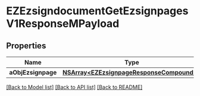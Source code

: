 # EZEzsigndocumentGetEzsignpagesV1ResponseMPayload

## Properties
Name | Type | Description | Notes
------------ | ------------- | ------------- | -------------
**aObjEzsignpage** | [**NSArray&lt;EZEzsignpageResponseCompound&gt;***](EZEzsignpageResponseCompound.md) |  | 

[[Back to Model list]](../README.md#documentation-for-models) [[Back to API list]](../README.md#documentation-for-api-endpoints) [[Back to README]](../README.md)


